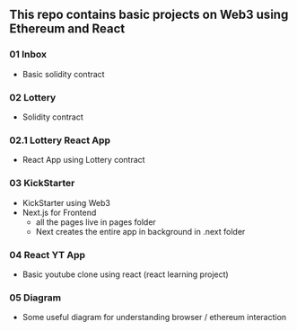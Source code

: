 ## This repo contains basic projects on Web3 using Ethereum and React

### 01 Inbox

- Basic solidity contract

### 02 Lottery

- Solidity contract

### 02.1 Lottery React App

- React App using Lottery contract

### 03 KickStarter

- KickStarter using Web3
- Next.js for Frontend
  - all the pages live in pages folder
  - Next creates the entire app in background in .next folder

### 04 React YT App

- Basic youtube clone using react (react learning project)

### 05 Diagram

- Some useful diagram for understanding browser / ethereum interaction
